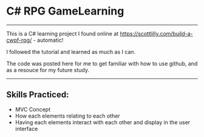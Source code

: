 # C# RPG GameLearning

---
This is a C# learning project I found online at https://scottlilly.com/build-a-cwpf-rpg/ - automatic!

I followed the tutorial and learned as much as I can. 

The code was posted here for me to get familiar with how to use github, and as a resouce for my future study.

---

## Skills Practiced:

* MVC Concept
* How each elements relating to each other
* Having each elements interact with each other and display in the user interface

